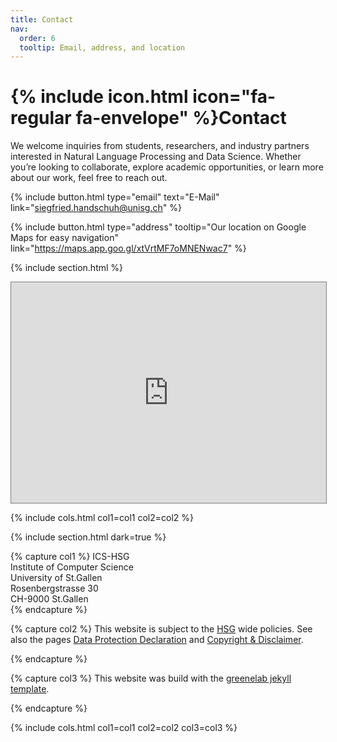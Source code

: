 ```yaml
---
title: Contact
nav:
  order: 6
  tooltip: Email, address, and location
---
```


# {% include icon.html icon="fa-regular fa-envelope" %}Contact

We welcome inquiries from students, researchers, and industry partners interested in Natural Language Processing and Data Science. Whether you’re looking to collaborate, explore academic opportunities, or learn more about our work, feel free to reach out.

{%
  include button.html
  type="email"
  text="E-Mail"
  link="siegfried.handschuh@unisg.ch"
%}
<!-- {%
  include button.html
  type="phone"
  text="(555) 867-5309"
  link="+1-555-867-5309"
%} -->
{%
  include button.html
  type="address"
  tooltip="Our location on Google Maps for easy navigation"
  link="https://maps.app.goo.gl/xtVrtMF7oMNENwac7"
%}

{% include section.html %}

<div style="position: relative; width: 100%; padding-bottom: 70%; height: 0; overflow: hidden; border: 1px solid grey;">
  <iframe
    src="https://use.mazemap.com/embed.html#v=1&amp;config=unisg-profile&amp;campusid=710&amp;zlevel=7&amp;center=9.370851,47.425086&amp;zoom=16&amp;sharepoitype=poi&amp;sharepoi=1000760525&amp;utm_medium=iframe"
    style="position: absolute; top: 0; left: 0; width: 100%; height: 100%; border: 0;"
    frameborder="0"
    allow="geolocation"
    scrolling="no">
  </iframe>
</div>

{% include cols.html col1=col1 col2=col2 %}

{% include section.html dark=true %}

{% capture col1 %}
ICS-HSG<br>
Institute of Computer Science<br>
University of St.Gallen<br>
Rosenbergstrasse 30<br>
CH-9000 St.Gallen<br>
{% endcapture %}

{% capture col2 %}
This website is subject to the [HSG](https://www.unisg.ch/) wide policies. See also the pages [Data Protection Declaration](https://www.unisg.ch/en/data-protection-declaration/) and [Copyright & Disclaimer](https://www.unisg.ch/en/copyright-disclaimer/).

{% endcapture %}

{% capture col3 %}
This website was build with the [greenelab jekyll template](https://github.com/greenelab/lab-website-template).

{% endcapture %}

{% include cols.html col1=col1 col2=col2 col3=col3 %}
